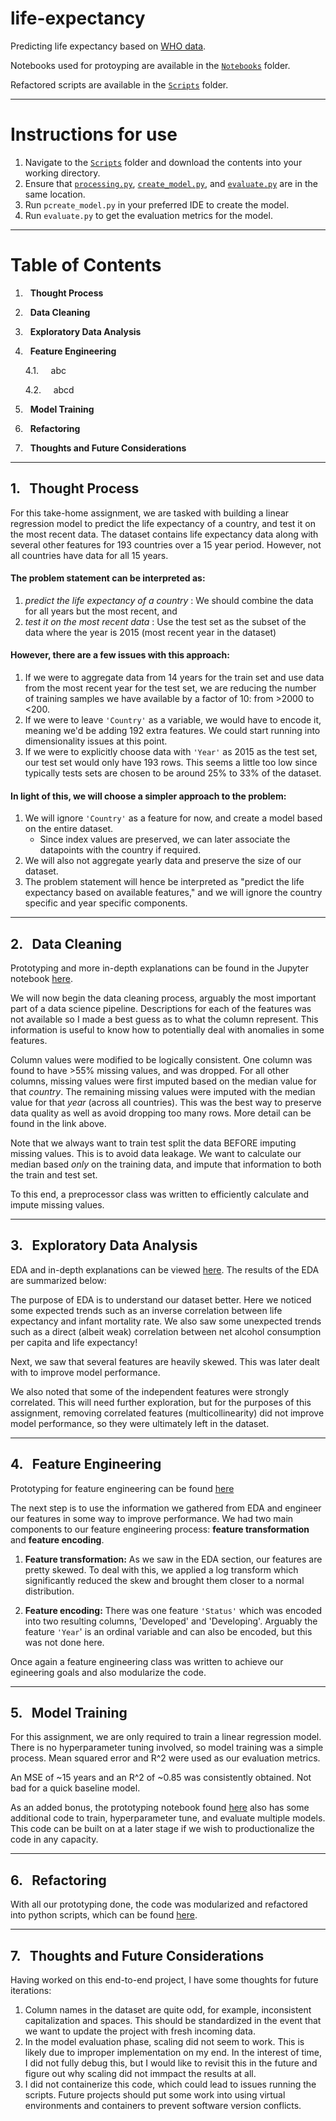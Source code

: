 # life-expectancy
Predicting life expectancy based on [WHO data](https://www.kaggle.com/datasets/kumarajarshi/life-expectancy-who).

Notebooks used for protoyping are available in the [`Notebooks`](https://github.com/s-mushnoori/life-expectancy/tree/main/Notebooks) folder.

Refactored scripts are available in the [`Scripts`](https://github.com/s-mushnoori/life-expectancy/tree/main/Scripts) folder. 

---

# Instructions for use

1. Navigate to the [`Scripts`](https://github.com/s-mushnoori/life-expectancy/tree/main/Scripts) folder and download the contents into your working directory. 
2. Ensure that [`processing.py`](https://github.com/s-mushnoori/life-expectancy/blob/main/Scripts/processing.py), [`create_model.py`](https://github.com/s-mushnoori/life-expectancy/blob/main/Scripts/create_model.py), and [`evaluate.py`](https://github.com/s-mushnoori/life-expectancy/blob/main/Scripts/evaluate.py) are in the same location.
3. Run `pcreate_model.py` in your preferred IDE to create the model.
4. Run `evaluate.py` to get the evaluation metrics for the model. 

---

# Table of Contents
1. &nbsp; **Thought Process**

2. &nbsp; **Data Cleaning**

3. &nbsp; **Exploratory Data Analysis**

4. &nbsp; **Feature Engineering**
  
    4.1. &nbsp;&nbsp;&nbsp; abc
    
    4.2. &nbsp;&nbsp;&nbsp; abcd

5. &nbsp; **Model Training**

6. &nbsp; **Refactoring**

7. &nbsp; **Thoughts and Future Considerations**

---
## 1. &nbsp; Thought Process
For this take-home assignment, we are tasked with building a linear regression model to predict the life expectancy of a country, and test it on the most recent data. The dataset contains life expectancy data along with several other features for 193 countries over a 15 year period. However, not all countries have data for all 15 years. 

#### The problem statement can be interpreted as:
1. _predict the life expectancy of a country_ : We should combine the data for all years but the most recent, and
2. _test it on the most recent data_ : Use the test set as the subset of the data where the year is 2015 (most recent year in the dataset)

#### However, there are a few issues with this approach:
1. If we were to aggregate data from 14 years for the train set and use data from the most recent year for the test set, we are reducing the number of training samples we have available by  a factor of 10: from >2000 to <200.
2. If we were to leave `'Country'` as a variable, we would have to encode it, meaning we'd be adding 192 extra features. We could start running into dimensionality issues at this point.
3. If we were to explicitly choose data with `'Year'` as 2015 as the test set, our test set would only have 193 rows. This seems a little too low since typically tests sets are chosen to be around 25% to 33% of the dataset.

#### In light of this, we will choose a simpler approach to the problem:
1. We will ignore `'Country'` as a feature for now, and create a model based on the entire dataset. 
    - Since index values are preserved, we can later associate the datapoints with the country if required.
2. We will also not aggregate yearly data and preserve the size of our dataset. 
3. The problem statement will hence be interpreted as "predict the life expectancy based on available features," and we will ignore the country specific and year specific components. 


---
## 2. &nbsp; Data Cleaning
Prototyping and more in-depth explanations can be found in the Jupyter notebook [here](https://github.com/s-mushnoori/life-expectancy/blob/main/Notebooks/1_cleaning.ipynb).

We will now begin the data cleaning process, arguably the most important part of a data science pipeline. Descriptions for each of the features was not available so I made a best guess as to what the column represent. This information is useful to know how to potentially deal with anomalies in some features. 

Column values were modified to be logically consistent. One column was found to have >55% missing values, and was dropped. For all other columns, missing values were first imputed based on the median value for that _country_. The remaining missing values were imputed with the median value for that _year_ (across all countries). This was the best way to preserve data quality as well as avoid dropping too many rows. More detail can be found in the link above. 

Note that we always want to train test split the data BEFORE imputing missing values. This is to avoid data leakage. We want to calculate our median based _only_ on the training data, and impute that information to both the train and test set. 

To this end, a preprocessor class was written to efficiently calculate and impute missing values. 

---
## 3. &nbsp; Exploratory Data Analysis
EDA and in-depth explanations can be viewed [here](https://github.com/s-mushnoori/life-expectancy/blob/main/Notebooks/2_EDA.ipynb). The results of the EDA are summarized below:

The purpose of EDA is to understand our dataset better. Here we noticed some expected trends such as an inverse correlation between life expectancy and infant mortality rate. 
We also saw some unexpected trends such as a direct (albeit weak) correlation between net alcohol consumption per capita and life expectancy!

Next, we saw that several features are heavily skewed. This was later dealt with to improve model performance. 

We also noted that some of the independent features were strongly correlated. This will need further exploration, but for the purposes of this assignment, removing correlated features (multicollinearity) did not improve model performance, so they were ultimately left in the dataset. 

---
## 4. &nbsp; Feature Engineering
Prototyping for feature engineering can be found [here](https://github.com/s-mushnoori/life-expectancy/blob/main/Notebooks/3_feature_engineering.ipynb)

The next step is to use the information we gathered from EDA and engineer our features in some way to improve performance. We had two main components to our feature engineering process: **feature transformation** and **feature encoding**.

1. **Feature transformation:** As we saw in the EDA section, our features are pretty skewed. To deal with this, we applied a log transform which significantly reduced the skew and brought them closer to a normal distribution. 

2. **Feature encoding:** There was one feature `'Status'` which was encoded into two resulting columns, 'Developed' and 'Developing'. Arguably the feature `'Year`' is an ordinal variable and can also be encoded, but this was not done here. 

Once again a feature engineering class was written to achieve our egineering goals and also modularize the code. 

---
## 5. &nbsp; Model Training
For this assignment, we are only required to train a linear regression model. There is no hyperparameter tuning involved, so model training was a simple process. Mean squared error and R^2 were used as our evaluation metrics. 

An MSE of ~15 years and an R^2 of ~0.85 was consistently obtained. Not bad for a quick baseline model. 

As an added bonus, the prototyping notebook found [here](https://github.com/s-mushnoori/life-expectancy/blob/main/Notebooks/4_model_training.ipynb) also has some additional code to train, hyperparameter tune, and evaluate multiple models. This code can be built on at a later stage if we wish to productionalize the code in any capacity. 

---
## 6. &nbsp; Refactoring
With all our prototyping done, the code was modularized and refactored into python scripts, which can be found [here](https://github.com/s-mushnoori/life-expectancy/tree/main/Scripts). 

---
## 7. &nbsp; Thoughts and Future Considerations
Having worked on this end-to-end project, I have some thoughts for future iterations:

1. Column names in the dataset are quite odd, for example, inconsistent capitalization and spaces. This should be standardized in the event that we want to update the project with fresh incoming data. 
2. In the model evaluation phase, scaling did not seem to work. This is likely due to improper implementation on my end. In the interest of time, I did not fully debug this, but I would like to revisit this in the future and figure out why scaling did not immpact the results at all. 
3. I did not containerize this code, which could lead to issues running the scripts. Future projects should put some work into using virtual environments and containers to prevent software version conflicts. 
